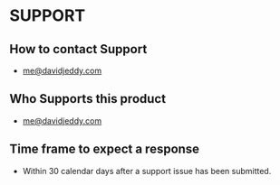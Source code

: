 # SUPPORT

## How to contact Support

- [me@davidjeddy.com](mailto:me@davidjeddy.com?subject=SUPPORT)

## Who Supports this product

- [me@davidjeddy.com](mailto:me@davidjeddy.com?subject=SUPPORT)

## Time frame to expect a response

- Within 30 calendar days after a support issue has been submitted.
